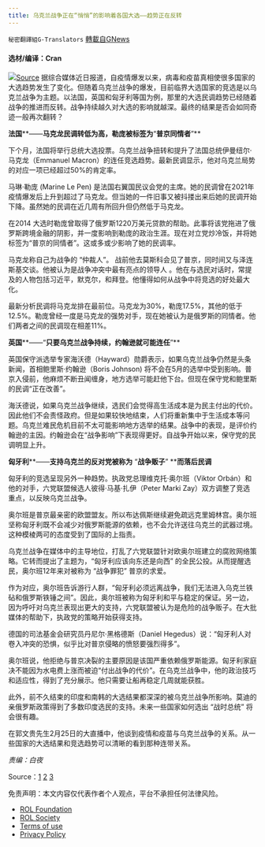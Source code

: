 ```yaml
---
title: 乌克兰战争正在“悄悄”的影响着各国大选——趋势正在反转
---
```

`秘密翻譯組G-Translators` [轉載自GNews](https://gnews.org/zh-hans/2205938/)

#### 选材/编译：Cran
![](https://assets.gnews.org/wp-content/uploads/2022/03/16478849951.png)[Source](https://oneearthfuture.org/datasets/reign)
据综合媒体近日报道，自疫情爆发以来，病毒和疫苗真相使很多国家的大选趋势发生了变化。但随着乌克兰战争的爆发，目前临界大选国家的竞选是以乌克兰战争为主题。以法国，英国和匈牙利等国为例，那里的大选民调趋势已经随着战争的推进而反转。战争持续越久对大选的影响就越深。最终的结果是否会如同奇迹一般再次翻转？

**法国****——****马克龙民调转低为高，勒庞被标签为****“****普京同情者****”**

下个月，法国将举行总统大选投票。乌克兰战争扭转和提升了法国总统伊曼纽尔·马克龙（Emmanuel Macron）的连任竞选趋势。最新民调显示，他对乌克兰局势的对应一项已经超过50%的肯定率。

马琳·勒庞 (Marine Le Pen) 是法国右翼国民议会党的主席。她的民调曾在2021年疫情爆发后上升到超过了马克龙。但当她的一件旧事又被抖搂出来后她的民调开始下降。虽然她的民调在近几周有所回升但仍然低于马克龙。

在2014 大选时勒庞曾取得了俄罗斯1220万美元贷款的帮助。此事将该党拖进了俄罗斯跨境金融的阴影，并一度影响到勒庞的政治生涯。现在对立党炒冷饭，并将她标签为“普京的同情者”。这或多或少影响了她的民调率。

马克龙称自己为战争的 “仲裁人”。 战前他去莫斯科会见了普京，同时间又与泽连斯基交谈。他被认为是战争冲突中最有亮点的领导人 。他在与选民对话时，常提及的人物包括习近平，默克尔，和拜登。他懂得如何从战争中将竞选的好处最大化。

最新分析民调将马克龙排在最前位。马克龙为30%，勒庞17.5%，其他的低于12.5%。勒庞曾经一度是马克龙的强势对手，现在她被认为是俄罗斯的同情者。他们两者之间的民调现在相差11%。

**英国****——“****只要乌克兰战争持续，约翰逊就可能连任****”**

英国保守派选举专家海沃德（Hayward）勋爵表示，如果乌克兰战争仍然是头条新闻，首相鲍里斯·约翰逊（Boris Johnson) 将不会在5月的选举中受到影响。普京入侵前，他麻烦不断丑闻缠身，地方选举可能赶他下台。但现在保守党和鲍里斯的民调“正在改善”。

海沃德说，如果乌克兰战争继续，选民们会觉得高生活成本是为民主付出的代价。因此他们不会责怪政府。但是如果较快地结束，人们将重新集中于生活成本等问题。乌克兰难民危机目前不太可能影响地方选举的结果。战争中的表现，是评价约翰逊的主因。约翰逊会在“战争影响”下表现得更好。自战争开始以来，保守党的民调明显上升。

**匈牙利****——****支持乌克兰的反对党被称为**** “****战争贩子****” ****而落后民调**

匈牙利的竞选呈现另外一种趋势。执政党总理维克托·奥尔班（Viktor Orbán）和他的对手，六党联盟候选人彼得·马基·扎伊（Peter Marki Zay）双方调整了竞选重点，以反映乌克兰战争。

奥尔班是普京最亲密的欧盟盟友。所以布达佩斯继续避免疏远克里姆林宫。奥尔班坚称匈牙利既不会减少对俄罗斯能源的依赖，也不会允许送往乌克兰的武器过境。这种模棱两可的态度受到了国际的上指责。

乌克兰战争在媒体中的主导地位，打乱了六党联盟针对欧奥尔班建立的腐败网络策略。它转而提出了主题为，“匈牙利应该向东还是向西” 的全民公投。从而提醒选民，奥尔班12年来对被称为 “战争罪犯” 普京的求爱。

作为对应，奥尔班告诉游行人群，“匈牙利必须远离战争，我们无法进入乌克兰铁砧和俄罗斯铁锤之间”。因此，奥尔班被称为匈牙利和平与稳定的保证。另一边，因为呼吁对乌克兰表现出更大的支持，六党联盟被认为是危险的战争贩子。在大批媒体的帮助下，执政党的策略开始获得支持。

德国的司法基金会研究员丹尼尔·黑格德斯（Daniel Hegedus）说：“匈牙利人对卷入冲突的恐惧，似乎比对普京侵略的愤怒要强烈得多”。

奥尔班说，他拒绝与普京决裂的主要原因是该国严重依赖俄罗斯能源。匈牙利家庭决不能因为水电费上涨而被迫“付出战争的代价”。在乌克兰战争中，他的政治技巧和适应性，得到了充分展示。他只需要让船再稳定几周就能获胜。

此外，前不久结束的印度和南韩的大选结果都深深的被乌克兰战争所影响。莫迪的亲俄罗斯政策得到了多数印度选民的支持。未来一些国家如何选出 “战时总统” 将会很有趣。

在郭文贵先生2月25日的大直播中，他谈到疫情和疫苗与乌克兰战争的关系。从一些国家的大选结果和竞选趋势可以清晰的看到那种连带关系。

*责编：白夜*

Source：[1](https://www.aljazeera.com/news/2022/3/17/russias-war-in-ukraine-dominates-hungarys-election-campaign) [2](https://inews.co.uk/news/politics/saved-by-putin-ukraine-war-help-boris-johnson-local-elections-1521238) [3](https://www.wionews.com/videos/gravitas-how-ukraine-war-boosted-macrons-re-election-campaign-463622)

 

免责声明：本文内容仅代表作者个人观点，平台不承担任何法律风险。

- [ROL Foundation](https://rolfoundation.org/)
- [ROL Society](https://rolsociety.org/)
- [Terms of use](https://gnews.org/terms-of-use-3/)
- [Privacy Policy](https://gnews.org/privacy-policy/)

